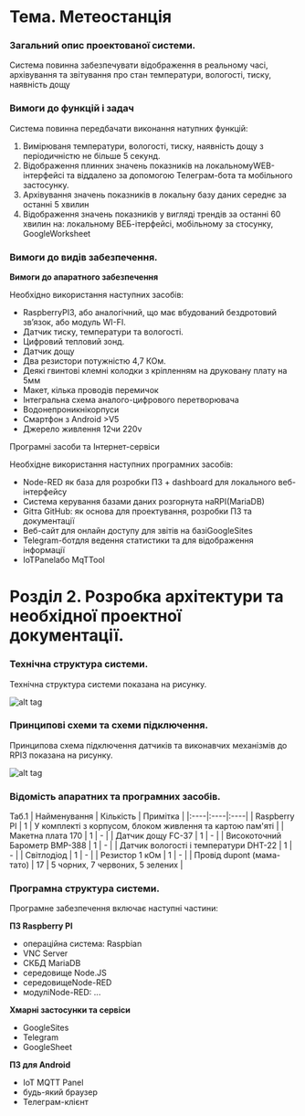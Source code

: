 # **Тема. Метеостанція**

### Загальний опис проектованої системи.

Система повинна забезпечувати відображення в реальному часі, архівування та звітування про стан температури, вологості, тиску, наявність дощу

### Вимоги до функцій і задач

Система повинна передбачати виконання натупних функцій:

1.	Вимірюваня температури, вологості, тиску, наявність дощу з періодичністю не більше 5 секунд.
2.	Відображення плинних значень показників на локальномуWEB-інтерфейсі та віддалено за допомогою Телеграм-бота та мобільного застосунку.
3.	Архівування значень показників в локальну базу даних середнє за останні 5 хвилин
4.	Відображення значень показників у вигляді трендів за останні 60 хвилин на: локальному ВЕБ-ітерфейсі, мобільному за стосунку, GoogleWorksheet

### Вимоги до видів забезпечення.

**Вимоги до апаратного забезпечення**

Необхідно використання наступних засобів:

*	RaspberryPI3, або аналогічний, що має вбудований бездротовий зв’язок, або модуль WI-FI.
*	Датчик тиску, температури та вологості.
*	Цифровий тепловий зонд.
*	Датчик дощу
*	Два резистори потужністю 4,7 КОм.
*	Деякі гвинтові клемні колодки з кріпленням на друковану плату на 5мм
*	Макет, кілька проводів перемичок
*	Інтегральна схема аналого-цифрового перетворювача
*	Водонепроникнікорпуси
*	Смартфон з Android >V5
*	Джерело живлення 12чи 220v

Програмні засоби та Інтернет-сервіси

Необхідне використання наступних програмних засобів:

*	Node-RED як база для розробки ПЗ + dashboard для локального веб-інтерфейсу
*	Система керування базами даних розгорнута наRPI(MariaDB)
*	Gitта GitHub: як основа для проектування, розробки ПЗ та документації
*	Веб-сайт для онлайн доступу для звітів на базіGoogleSites
*	Telegram-ботдля ведення статистики та для відображення інформації
*	IoTPanelабо MqTTool

# **Розділ 2. Розробка архітектури та необхідної проектної документації.**

### **Технічна структура системи.**

Технічна структура системи показана на рисунку.

![alt tag](https://user-images.githubusercontent.com/80102245/118132084-f7cb5200-b407-11eb-9fd2-8ae96d6d06da.png)

### **Принципові схеми та схеми підключення.**

Принципова схема підключення датчиків та виконавчих механізмів до RPI3 показана на рисунку.

![alt tag](https://user-images.githubusercontent.com/80102245/120174018-4d2b9f80-c20d-11eb-99ad-673e2a0af48b.png)

### **Відомість апаратних та програмних засобів.**
Таб.1
| Найменування | Кількість | Примітка |
|:----|:----|:----|
| Raspberry PI | 1 | У комплекті з корпусом, блоком живлення та картою пам'яті |
| Макетна плата 170 | 1 | - |
| Датчик дощу FC-37 | 1 | - |
| Високоточний Барометр BMP-388 | 1 | - |
| Датчик вологості і температури DHT-22 | 1 | - |
| Світлодіод | 1 | - |
| Резистор 1 кОм | 1 | - |
| Провід dupont (мама-тато) | 17 | 5 чорних, 7 червоних, 5 зелених |

### **Програмна структура системи.**

Програмне забезпечення включає наступні частини:

**ПЗ Raspberry PI**

*	операційна система: Raspbian
*	VNC Server
*	СКБД MariaDB
*	середовище Node.JS
*	середовищеNode-RED
*	модуліNode-RED: ...

**Хмарні застосунки та сервіси**

*	GoogleSites
*	Telegram
*	GoogleSheet

**ПЗ для Android**

*	IoT MQTT Panel
*	будь-який браузер
*	Телеграм-клієнт
